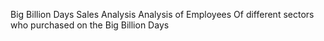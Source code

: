 Big Billion Days Sales Analysis 
Analysis of Employees Of different sectors who purchased on the Big Billion Days


